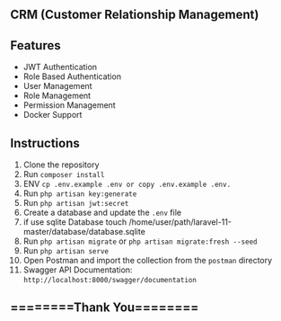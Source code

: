 ## CRM (Customer Relationship Management)

## Features
- JWT Authentication
- Role Based Authentication
- User Management
- Role Management
- Permission Management
- Docker Support


## Instructions

1. Clone the repository
2. Run `composer install`
3. ENV `cp .env.example .env or copy .env.example .env.`
4. Run `php artisan key:generate`
5. Run `php artisan jwt:secret`
6. Create a database and update the `.env` file
7. if use sqlite Database touch /home/user/path/laravel-11-master/database/database.sqlite
8. Run `php artisan migrate` or `php artisan migrate:fresh --seed`
9. Run `php artisan serve`
10. Open Postman and import the collection from the `postman` directory
11. Swagger API Documentation: `http://localhost:8000/swagger/documentation`



## ========Thank You========
